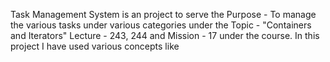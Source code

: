 Task Management System is an project to serve the
  Purpose - To manage the various tasks under various categories under the 
  Topic - "Containers and Iterators"
  Lecture - 243, 244 and 
  Mission - 17 under the course. 
In this project I have used various concepts like 
